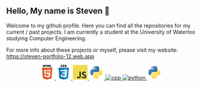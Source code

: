 

## Hello, My name is Steven 👋

Welcome to my github profile. Here you can find all the repositories for my current / past projects. I am currently a student at the University of Waterloo studying Computer Engineering.

For more info about these projects or myself, please visit my website:
https://steven-portfolio-12.web.app

<p align="center"> 
  <a href="https://www.w3.org/html/" target="_blank"> 
    <img src="https://raw.githubusercontent.com/devicons/devicon/master/icons/html5/html5-original-wordmark.svg" alt="html5" width="40" height="40"/> 
  </a>
  <a href="https://www.w3schools.com/css/" target="_blank"> 
    <img src="https://raw.githubusercontent.com/devicons/devicon/master/icons/css3/css3-original-wordmark.svg" alt="css3" width="40" height="40"/> 
  </a> 
  <a href="https://developer.mozilla.org/en-US/docs/Web/JavaScript" target="_blank"> 
    <img src="https://raw.githubusercontent.com/devicons/devicon/master/icons/javascript/javascript-original.svg" alt="javascript" width="40" height="40"/> 
  </a> 
  <a href="https://www.python.org" target="_blank"> 
    <img src="https://raw.githubusercontent.com/devicons/devicon/master/icons/python/python-original.svg" alt="python" width="40" height="40"/> 
  </a>  
  <a href = "https://en.wikipedia.org/wiki/C%2B%2B" target= "_blank">
    <img src = "https://upload.wikimedia.org/wikipedia/commons/thumb/1/18/ISO_C%2B%2B_Logo.svg/306px-ISO_C%2B%2B_Logo.svg" alt="cpp" width="40" height="42"/>
  </a>
  <a href="https://www.arduino.cc" target="_blank"> 
    <img src="https://seeklogo.com/images/A/arduino-logo-BC7CBC1DAA-seeklogo.com.png" alt="python" width="40" height="40"/> 
  </a>  
  <a href="https://www.python.org" target="_blank"> 
    <img src="https://raw.githubusercontent.com/devicons/devicon/master/icons/python/python-original.svg" alt="python" width="40" height="40"/> 
  </a>  
</p>

<!--
**steven-mu12/steven-mu12** is a ✨ _special_ ✨ repository because its `README.md` (this file) appears on your GitHub profile.

Here are some ideas to get you started:

- 🔭 I’m currently working on ...
- 🌱 I’m currently learning ...
- 👯 I’m looking to collaborate on ...
- 🤔 I’m looking for help with ...
- 💬 Ask me about ...
- 📫 How to reach me: ...
- 😄 Pronouns: ...
- ⚡ Fun fact: ...
-->
